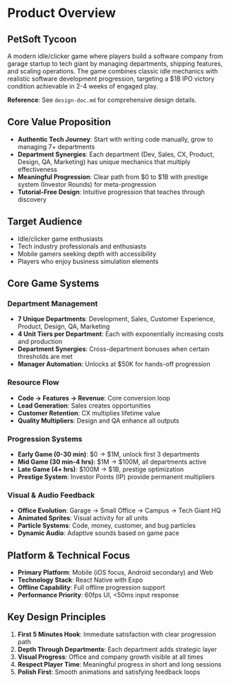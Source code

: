 # Product Overview

## PetSoft Tycoon

A modern idle/clicker game where players build a software company from garage startup to tech giant by managing departments, shipping features, and scaling operations. The game combines classic idle mechanics with realistic software development progression, targeting a $1B IPO victory condition achievable in 2-4 weeks of engaged play.

**Reference**: See `design-doc.md` for comprehensive design details.

## Core Value Proposition

- **Authentic Tech Journey**: Start with writing code manually, grow to managing 7+ departments
- **Department Synergies**: Each department (Dev, Sales, CX, Product, Design, QA, Marketing) has unique mechanics that multiply effectiveness
- **Meaningful Progression**: Clear path from $0 to $1B with prestige system (Investor Rounds) for meta-progression
- **Tutorial-Free Design**: Intuitive progression that teaches through discovery

## Target Audience

- Idle/clicker game enthusiasts
- Tech industry professionals and enthusiasts
- Mobile gamers seeking depth with accessibility
- Players who enjoy business simulation elements

## Core Game Systems

### Department Management

- **7 Unique Departments**: Development, Sales, Customer Experience, Product, Design, QA, Marketing
- **4 Unit Tiers per Department**: Each with exponentially increasing costs and production
- **Department Synergies**: Cross-department bonuses when certain thresholds are met
- **Manager Automation**: Unlocks at $50K for hands-off progression

### Resource Flow

- **Code → Features → Revenue**: Core conversion loop
- **Lead Generation**: Sales creates opportunities
- **Customer Retention**: CX multiplies lifetime value
- **Quality Multipliers**: Design and QA enhance all outputs

### Progression Systems

- **Early Game (0-30 min)**: $0 → $1M, unlock first 3 departments
- **Mid Game (30 min-4 hrs)**: $1M → $100M, all departments active
- **Late Game (4+ hrs)**: $100M → $1B, prestige optimization
- **Prestige System**: Investor Points (IP) provide permanent multipliers

### Visual & Audio Feedback

- **Office Evolution**: Garage → Small Office → Campus → Tech Giant HQ
- **Animated Sprites**: Visual activity for all units
- **Particle Systems**: Code, money, customer, and bug particles
- **Dynamic Audio**: Adaptive sounds based on game pace

## Platform & Technical Focus

- **Primary Platform**: Mobile (iOS focus, Android secondary) and Web
- **Technology Stack**: React Native with Expo
- **Offline Capability**: Full offline progression support
- **Performance Priority**: 60fps UI, <50ms input response

## Key Design Principles

1. **First 5 Minutes Hook**: Immediate satisfaction with clear progression path
2. **Depth Through Departments**: Each department adds strategic layer
3. **Visual Progress**: Office and company growth visible at all times
4. **Respect Player Time**: Meaningful progress in short and long sessions
5. **Polish First**: Smooth animations and satisfying feedback loops
